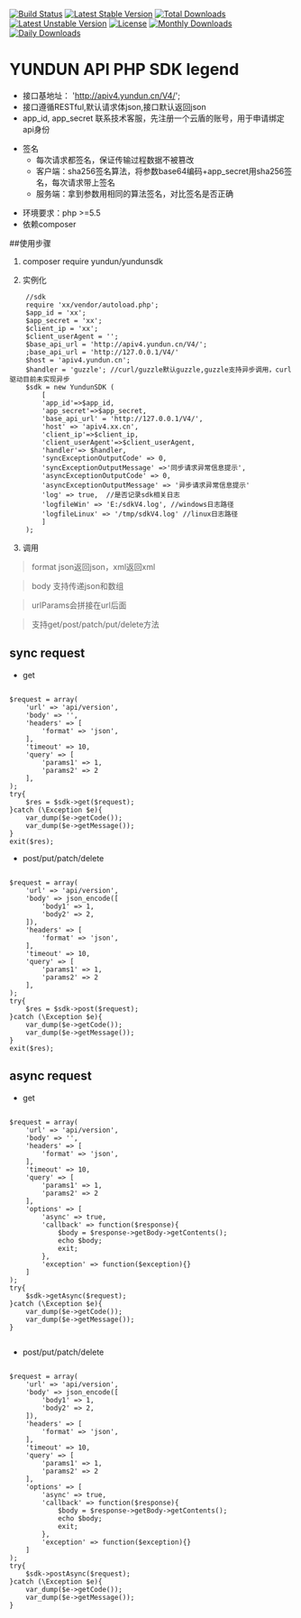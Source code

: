
[![Build Status](https://travis-ci.org/jason-gao/YUNDUNSDK.svg?branch=master)](https://travis-ci.org/jason-gao/YUNDUNSDK)
[![Latest Stable Version](https://poser.pugx.org/yundun/yundunsdk/v/stable)](https://packagist.org/packages/yundun/yundunsdk)
[![Total Downloads](https://poser.pugx.org/yundun/yundunsdk/downloads)](https://packagist.org/packages/yundun/yundunsdk)
[![Latest Unstable Version](https://poser.pugx.org/yundun/yundunsdk/v/unstable)](https://packagist.org/packages/yundun/yundunsdk)
[![License](https://poser.pugx.org/yundun/yundunsdk/license)](https://packagist.org/packages/yundun/yundunsdk)
[![Monthly Downloads](https://poser.pugx.org/yundun/yundunsdk/d/monthly)](https://packagist.org/packages/yundun/yundunsdk)
[![Daily Downloads](https://poser.pugx.org/yundun/yundunsdk/d/daily)](https://packagist.org/packages/yundun/yundunsdk)


# YUNDUN API PHP SDK legend

+	接口基地址： 'http://apiv4.yundun.cn/V4/';
+	接口遵循RESTful,默认请求体json,接口默认返回json
+	app_id, app_secret 联系技术客服，先注册一个云盾的账号，用于申请绑定api身份

* 签名
    * 每次请求都签名，保证传输过程数据不被篡改
    * 客户端：sha256签名算法，将参数base64编码+app_secret用sha256签名，每次请求带上签名
    * 服务端：拿到参数用相同的算法签名，对比签名是否正确
    
+   环境要求：php >=5.5
+   依赖composer
         
##使用步骤
1.	composer require yundun/yundunsdk

2.	实例化

```
    //sdk
    require 'xx/vendor/autoload.php';
    $app_id = 'xx';
    $app_secret = 'xx';
    $client_ip = 'xx';
    $client_userAgent = '';
    $base_api_url = 'http://apiv4.yundun.cn/V4/';
    ;base_api_url = 'http://127.0.0.1/V4/'
    $host = 'apiv4.yundun.cn';
    $handler = 'guzzle'; //curl/guzzle默认guzzle,guzzle支持异步调用，curl驱动目前未实现异步
    $sdk = new YundunSDK (
        [
        'app_id'=>$app_id, 
        'app_secret'=>$app_secret, 
        'base_api_url' = 'http://127.0.0.1/V4/',
        'host' => 'apiv4.xx.cn',
        'client_ip'=>$client_ip, 
        'client_userAgent'=>$client_userAgent, 
        'handler'=> $handler,
        'syncExceptionOutputCode' => 0,
        'syncExceptionOutputMessage' =>'同步请求异常信息提示',
        'asyncExceptionOutputCode' => 0,
        'asyncExceptionOutputMessage' => '异步请求异常信息提示'
        'log' => true,  //是否记录sdk相关日志
        'logfileWin' => 'E:/sdkV4.log', //windows日志路径
        'logfileLinux' => '/tmp/sdkV4.log' //linux日志路径
        ]
    );

```

3. 调用

>   format json返回json，xml返回xml

>   body 支持传递json和数组

>   urlParams会拼接在url后面

>   支持get/post/patch/put/delete方法


## sync request

+ get

```

$request = array(
    'url' => 'api/version',
    'body' => '',
    'headers' => [
        'format' => 'json',
    ],
    'timeout' => 10,
    'query' => [
        'params1' => 1,
        'params2' => 2
    ],
);
try{
    $res = $sdk->get($request);
}catch (\Exception $e){
    var_dump($e->getCode());
    var_dump($e->getMessage());
}
exit($res);

```

+ post/put/patch/delete

```

$request = array(
    'url' => 'api/version',
    'body' => json_encode([
        'body1' => 1,
        'body2' => 2,
    ]),
    'headers' => [
        'format' => 'json',
    ],
    'timeout' => 10,
    'query' => [
        'params1' => 1,
        'params2' => 2
    ],
);
try{
    $res = $sdk->post($request);
}catch (\Exception $e){
    var_dump($e->getCode());
    var_dump($e->getMessage());
}
exit($res);

```


## async request

+ get

```

$request = array(
    'url' => 'api/version',
    'body' => '',
    'headers' => [
        'format' => 'json',
    ],
    'timeout' => 10,
    'query' => [
        'params1' => 1,
        'params2' => 2
    ],
    'options' => [
        'async' => true,
        'callback' => function($response){
            $body = $response->getBody->getContents();
            echo $body;
            exit;
        },
        'exception' => function($exception){}
    ]
);
try{
    $sdk->getAsync($request);
}catch (\Exception $e){
    var_dump($e->getCode());
    var_dump($e->getMessage());
}


```

+ post/put/patch/delete

```

$request = array(
    'url' => 'api/version',
    'body' => json_encode([
        'body1' => 1,
        'body2' => 2,
    ]),
    'headers' => [
        'format' => 'json',
    ],
    'timeout' => 10,
    'query' => [
        'params1' => 1,
        'params2' => 2
    ],
    'options' => [
        'async' => true,
        'callback' => function($response){
            $body = $response->getBody->getContents();
            echo $body;
            exit;
        },
        'exception' => function($exception){}
    ]
);
try{
    $sdk->postAsync($request);
}catch (\Exception $e){
    var_dump($e->getCode());
    var_dump($e->getMessage());
}

```
